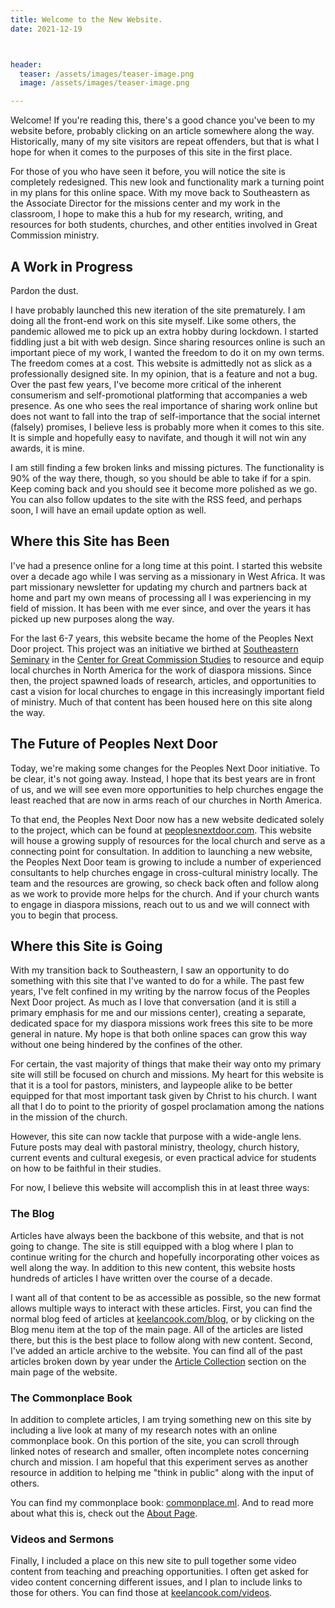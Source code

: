```yaml
---
title: Welcome to the New Website.
date: 2021-12-19



header:
  teaser: /assets/images/teaser-image.png
  image: /assets/images/teaser-image.png

---
```

Welcome! If you're reading this, there's a good chance you've been to my website before, probably clicking on an article somewhere along the way. Historically, many of my site visitors are repeat offenders, but that is what I hope for when it comes to the purposes of this site in the first place.

For those of you who have seen it before, you will notice the site is completely redesigned. This new look and functionality mark a turning point in my plans for this online space. With my move back to Southeastern as the Associate Director for the missions center and my work in the classroom, I hope to make this a hub for my research, writing, and resources for both students, churches, and other entities involved in Great Commission ministry.

## A Work in Progress
Pardon the dust. 

I have probably launched this new iteration of the site prematurely. I am doing all the front-end work on this site myself. Like some others, the pandemic allowed me to pick up an extra hobby during lockdown. I started fiddling just a bit with web design. Since sharing resources online is such an important piece of my work, I wanted the freedom to do it on my own terms. The freedom comes at a cost. This website is admittedly not as slick as a professionally designed site. In my opinion, that is a feature and not a bug. Over the past few years, I've become more critical of the inherent consumerism and self-promotional platforming that accompanies a web presence. As one who sees the real importance of sharing work online but does not want to fall into the trap of self-importance that the social internet (falsely) promises, I believe less is probably more when it comes to this site. It is simple and hopefully easy to navifate, and though it will not win any awards, it is mine.

I am still finding a few broken links and missing pictures. The functionality is 90% of the way there, though, so you should be able to take if for a spin. Keep coming back and you should see it become more polished as we go. You can also follow updates to the site with the RSS feed, and perhaps soon, I will have an email update option as well.

## Where this Site has Been
I've had a presence online for a long time at this point. I started this website over a decade ago while I was serving as a missionary in West Africa. It was part missionary newsletter for updating my church and partners back at home and part my own means of processing all I was experiencing in my field of mission. It has been with me ever since, and over the years it has picked up new purposes along the way.

For the last 6-7 years, this website became the home of the Peoples Next Door project. This project was an initiative we birthed at [Southeastern Seminary](https://sebts.edu) in the [Center for Great Commission Studies](https://thecgcs.org) to resource and equip local churches in North America for the work of diaspora missions. Since then, the project spawned loads of research, articles, and opportunities to cast a vision for local churches to engage in this increasingly important field of ministry. Much of that content has been housed here on this site along the way. 

## The Future of Peoples Next Door
Today, we're making some changes for the Peoples Next Door initiative. To be clear, it's not going away. Instead, I hope that its best years are in front of us, and we will see even more opportunities to help churches engage the least reached that are now in arms reach of our churches in North America. 

To that end, the Peoples Next Door now has a new website dedicated solely to the project, which can be found at [peoplesnextdoor.com](https://peoplesnextdoor.com). This website will house a growing supply of resources for the local church and serve as a connecting point for consultation. In addition to launching a new website, the Peoples Next Door team is growing to include a number of experienced consultants to help churches engage in cross-cultural ministry locally. The team and the resources are growing, so check back often and follow along as we work to provide more helps for the church. And if your church wants to engage in diaspora missions, reach out to us and we will connect with you to begin that process.

## Where this Site is Going
With my transition back to Southeastern, I saw an opportunity to do something with this site that I've wanted to do for a while. The past few years, I've felt confined in my writing by the narrow focus of the Peoples Next Door project. As much as I love that conversation (and it is still a primary emphasis for me and our missions center), creating a separate, dedicated space for my diaspora missions work frees this site to be more general in nature. My hope is that both online spaces can grow this way without one being hindered by the confines of the other.

For certain, the vast majority of things that make their way onto my primary site will still be focused on church and missions. My heart for this website is that it is a tool for pastors, ministers, and laypeople alike to be better equipped for that most important task given by Christ to his church. I want all that I do to point to the priority of gospel proclamation among the nations in the mission of the church. 

However, this site can now tackle that purpose with a wide-angle lens. Future posts may deal with pastoral ministry, theology, church history, current events and cultural exegesis, or even practical advice for students on how to be faithful in their studies.

For now, I believe this website will accomplish this in at least three ways:

### The Blog
Articles have always been the backbone of this website, and that is not going to change. The site is still equipped with a blog where I plan to continue writing for the church and hopefully incorporating other voices as well along the way. In addition to this new content, this website hosts hundreds of articles I have written over the course of a decade. 

I want all of that content to be as accessible as possible, so the new format allows multiple ways to interact with these articles. First, you can find the normal blog feed of articles at [keelancook.com/blog](/blog), or by clicking on the Blog menu item at the top of the main page. All of the articles are listed there, but this is the best place to follow along with new content. Second, I've added an article archive to the website. You can find all of the past articles broken down by year under the [Article Collection](/posts) section on the main page of the website.

### The Commonplace Book
In addition to complete articles, I am trying something new on this site by including a live look at many of my research notes with an online commonplace book. On this portion of the site, you can scroll through linked notes of research and smaller, often incomplete notes concerning church and mission. I am hopeful that this experiment serves as another resource in addition to helping me "think in public" along with the input of others.

You can find my commonplace book: [commonplace.ml](https://commonplace.ml). And to read more about what this is, check out the [About Page](https://commonplace.ml/about).

### Videos and Sermons
Finally, I included a place on this new site to pull together some video content from teaching and preaching opportunities. I often get asked for video content concerning different issues, and I plan to include links to those for others. You can find those at [keelancook.com/videos](/videos).